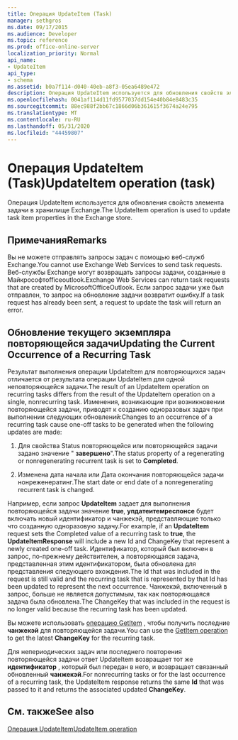 ```yaml
---
title: Операция UpdateItem (Task)
manager: sethgros
ms.date: 09/17/2015
ms.audience: Developer
ms.topic: reference
ms.prod: office-online-server
localization_priority: Normal
api_name:
- UpdateItem
api_type:
- schema
ms.assetid: b0a7f114-d040-40eb-a8f3-05ea6489e472
description: Операция UpdateItem используется для обновления свойств элемента задачи в хранилище Exchange.
ms.openlocfilehash: 0041af114d11fd9577037dd154e40b84e8483c35
ms.sourcegitcommit: 88ec988f2bb67c1866d06b361615f3674a24e795
ms.translationtype: MT
ms.contentlocale: ru-RU
ms.lasthandoff: 05/31/2020
ms.locfileid: "44459807"
---
```

# <a name="updateitem-operation-task"></a><span data-ttu-id="9c3c5-103">Операция UpdateItem (Task)</span><span class="sxs-lookup"><span data-stu-id="9c3c5-103">UpdateItem operation (task)</span></span>

<span data-ttu-id="9c3c5-104">Операция UpdateItem используется для обновления свойств элемента задачи в хранилище Exchange.</span><span class="sxs-lookup"><span data-stu-id="9c3c5-104">The UpdateItem operation is used to update task item properties in the Exchange store.</span></span>
  
## <a name="remarks"></a><span data-ttu-id="9c3c5-105">Примечания</span><span class="sxs-lookup"><span data-stu-id="9c3c5-105">Remarks</span></span>

<span data-ttu-id="9c3c5-106">Вы не можете отправлять запросы задач с помощью веб-служб Exchange.</span><span class="sxs-lookup"><span data-stu-id="9c3c5-106">You cannot use Exchange Web Services to send task requests.</span></span> <span data-ttu-id="9c3c5-107">Веб-службы Exchange могут возвращать запросы задачи, созданные в Майкрософтofficeoutlook.</span><span class="sxs-lookup"><span data-stu-id="9c3c5-107">Exchange Web Services can return task requests that are created by MicrosoftOfficeOutlook.</span></span> <span data-ttu-id="9c3c5-108">Если запрос задачи уже был отправлен, то запрос на обновление задачи возвратит ошибку.</span><span class="sxs-lookup"><span data-stu-id="9c3c5-108">If a task request has already been sent, a request to update the task will return an error.</span></span>
  
## <a name="updating-the-current-occurrence-of-a-recurring-task"></a><span data-ttu-id="9c3c5-109">Обновление текущего экземпляра повторяющейся задачи</span><span class="sxs-lookup"><span data-stu-id="9c3c5-109">Updating the Current Occurrence of a Recurring Task</span></span>

<span data-ttu-id="9c3c5-110">Результат выполнения операции UpdateItem для повторяющихся задач отличается от результата операции UpdateItem для одной неповторяющейся задачи.</span><span class="sxs-lookup"><span data-stu-id="9c3c5-110">The result of an UpdateItem operation on recurring tasks differs from the result of the UpdateItem operation on a single, nonrecurring task.</span></span> <span data-ttu-id="9c3c5-111">Изменения, возникающие при возникновении повторяющейся задачи, приводят к созданию одноразовых задач при выполнении следующих обновлений:</span><span class="sxs-lookup"><span data-stu-id="9c3c5-111">Changes to an occurrence of a recurring task cause one-off tasks to be generated when the following updates are made:</span></span>
  
1. <span data-ttu-id="9c3c5-112">Для свойства Status повторяющейся или повторяющейся задачи задано значение " **завершено**".</span><span class="sxs-lookup"><span data-stu-id="9c3c5-112">The status property of a regenerating or nonregenerating recurrent task is set to **Completed**.</span></span>
    
2. <span data-ttu-id="9c3c5-113">Изменена дата начала или Дата окончания повторяющейся задачи нонреженератинг.</span><span class="sxs-lookup"><span data-stu-id="9c3c5-113">The start date or end date of a nonregenerating recurrent task is changed.</span></span>
    
<span data-ttu-id="9c3c5-114">Например, если запрос **UpdateItem** задает для выполнения повторяющейся задачи значение **true**, **упдатеитемреспонсе** будет включать новый идентификатор и чанжекэй, представляющие только что созданную одноразовую задачу.</span><span class="sxs-lookup"><span data-stu-id="9c3c5-114">For example, if an **UpdateItem** request sets the Completed value of a recurring task to **true**, the **UpdateItemResponse** will include a new Id and ChangeKey that represent a newly created one-off task.</span></span> <span data-ttu-id="9c3c5-115">Идентификатор, который был включен в запрос, по-прежнему действителен, а повторяющаяся задача, представленная этим идентификатором, была обновлена для представления следующего вхождения.</span><span class="sxs-lookup"><span data-stu-id="9c3c5-115">The Id that was included in the request is still valid and the recurring task that is represented by that Id has been updated to represent the next occurrence.</span></span> <span data-ttu-id="9c3c5-116">Чанжекэй, включенный в запрос, больше не является допустимым, так как повторяющаяся задача была обновлена.</span><span class="sxs-lookup"><span data-stu-id="9c3c5-116">The ChangeKey that was included in the request is no longer valid because the recurring task has been updated.</span></span> 
  
<span data-ttu-id="9c3c5-117">Вы можете использовать [операцию GetItem](getitem-operation.md) , чтобы получить последние **чанжекэй** для повторяющейся задачи.</span><span class="sxs-lookup"><span data-stu-id="9c3c5-117">You can use the [GetItem operation](getitem-operation.md) to get the latest **ChangeKey** for the recurring task.</span></span> 
  
<span data-ttu-id="9c3c5-118">Для непериодических задач или последнего повторения повторяющейся задачи ответ UpdateItem возвращает тот же **идентификатор** , который был передан в него, и возвращает связанный обновленный **чанжекэй**.</span><span class="sxs-lookup"><span data-stu-id="9c3c5-118">For nonrecurring tasks or for the last occurrence of a recurring task, the UpdateItem response returns the same **Id** that was passed to it and returns the associated updated **ChangeKey**.</span></span>
  
## <a name="see-also"></a><span data-ttu-id="9c3c5-119">См. также</span><span class="sxs-lookup"><span data-stu-id="9c3c5-119">See also</span></span>



[<span data-ttu-id="9c3c5-120">Операция UpdateItem</span><span class="sxs-lookup"><span data-stu-id="9c3c5-120">UpdateItem operation</span></span>](updateitem-operation.md)

